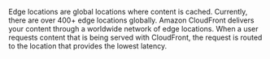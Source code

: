 Edge locations are global locations where content is cached. Currently, there are over 400+ edge locations globally.
Amazon CloudFront delivers your content through a worldwide network of edge locations. When a user requests content that is being served with CloudFront, the request is routed to the location that provides the lowest latency.